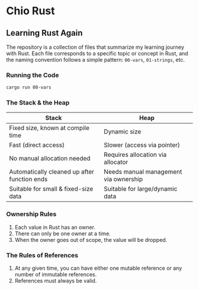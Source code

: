 # Chio Rust

## Learning Rust Again

The repository is a collection of files that summarize my learning journey with Rust. Each file corresponds to a specific topic or concept in Rust, and the naming convention follows a simple pattern: `00-vars`, `01-strings`, etc.

### Running the Code

```bash
cargo run 00-vars
```

### The Stack & the Heap

| Stack                                        | Heap                                  |
| -------------------------------------------- | ------------------------------------- |
| Fixed size, known at compile time            | Dynamic size                          |
| Fast (direct access)                         | Slower (access via pointer)           |
| No manual allocation needed                  | Requires allocation via allocator     |
| Automatically cleaned up after function ends | Needs manual management via ownership |
| Suitable for small & fixed-size data         | Suitable for large/dynamic data       |

### Ownership Rules

1. Each value in Rust has an owner.
2. There can only be one owner at a time.
3. When the owner goes out of scope, the value will be dropped.

### The Rules of References

1. At any given time, you can have either one mutable reference or any number of immutable references.
2. References must always be valid.
